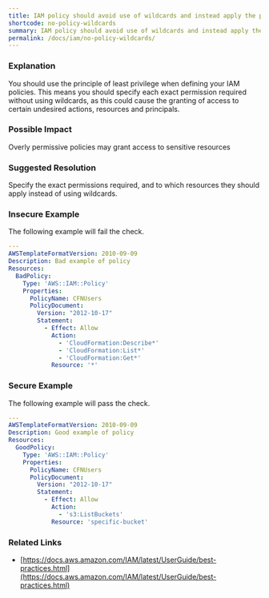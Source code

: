 ```yaml
---
title: IAM policy should avoid use of wildcards and instead apply the principle of least privilege
shortcode: no-policy-wildcards
summary: IAM policy should avoid use of wildcards and instead apply the principle of least privilege 
permalink: /docs/iam/no-policy-wildcards/
---
```


### Explanation

You should use the principle of least privilege when defining your IAM policies. This means you should specify each exact permission required without using wildcards, as this could cause the granting of access to certain undesired actions, resources and principals.

### Possible Impact
Overly permissive policies may grant access to sensitive resources

### Suggested Resolution
Specify the exact permissions required, and to which resources they should apply instead of using wildcards.


### Insecure Example

The following example will fail the  check.

```yaml
---
AWSTemplateFormatVersion: 2010-09-09
Description: Bad example of policy
Resources:
  BadPolicy:
    Type: 'AWS::IAM::Policy'
    Properties:
      PolicyName: CFNUsers
      PolicyDocument:
        Version: "2012-10-17"
        Statement:
          - Effect: Allow
            Action:
              - 'CloudFormation:Describe*'
              - 'CloudFormation:List*'
              - 'CloudFormation:Get*'
            Resource: '*'

```



### Secure Example

The following example will pass the  check.

```yaml
---
AWSTemplateFormatVersion: 2010-09-09
Description: Good example of policy
Resources:
  GoodPolicy:
    Type: 'AWS::IAM::Policy'
    Properties:
      PolicyName: CFNUsers
      PolicyDocument:
        Version: "2012-10-17"
        Statement:
          - Effect: Allow
            Action:
              - 's3:ListBuckets'
            Resource: 'specific-bucket'

```




### Related Links


- [https://docs.aws.amazon.com/IAM/latest/UserGuide/best-practices.html](https://docs.aws.amazon.com/IAM/latest/UserGuide/best-practices.html)


